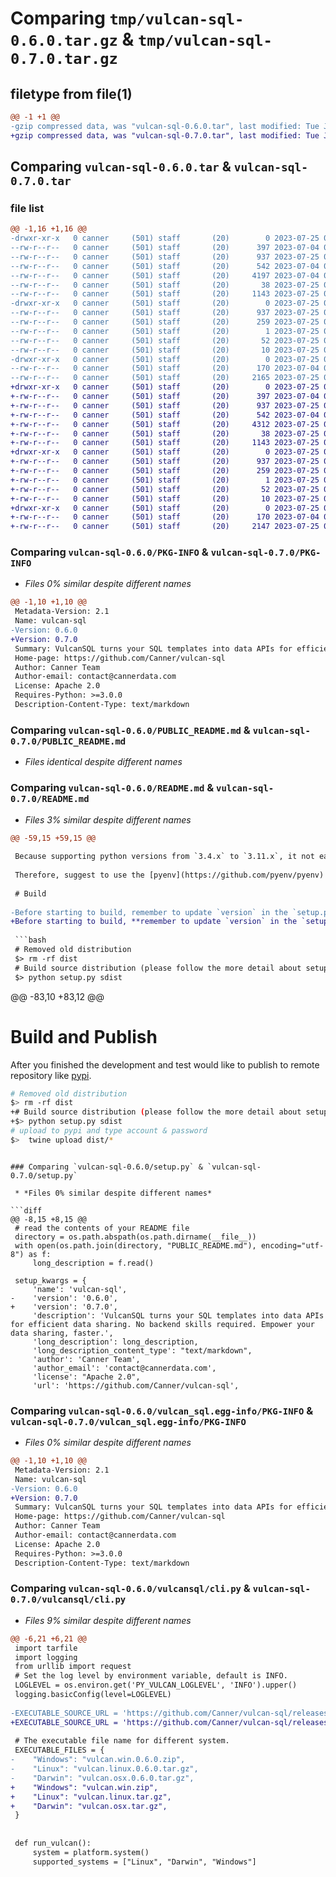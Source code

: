 # Comparing `tmp/vulcan-sql-0.6.0.tar.gz` & `tmp/vulcan-sql-0.7.0.tar.gz`

## filetype from file(1)

```diff
@@ -1 +1 @@
-gzip compressed data, was "vulcan-sql-0.6.0.tar", last modified: Tue Jul 25 07:40:05 2023, max compression
+gzip compressed data, was "vulcan-sql-0.7.0.tar", last modified: Tue Jul 25 08:01:44 2023, max compression
```

## Comparing `vulcan-sql-0.6.0.tar` & `vulcan-sql-0.7.0.tar`

### file list

```diff
@@ -1,16 +1,16 @@
-drwxr-xr-x   0 canner     (501) staff       (20)        0 2023-07-25 07:40:05.606351 vulcan-sql-0.6.0/
--rw-r--r--   0 canner     (501) staff       (20)      397 2023-07-04 06:26:29.000000 vulcan-sql-0.6.0/MANIFEST.in
--rw-r--r--   0 canner     (501) staff       (20)      937 2023-07-25 07:40:05.605981 vulcan-sql-0.6.0/PKG-INFO
--rw-r--r--   0 canner     (501) staff       (20)      542 2023-07-04 02:03:53.000000 vulcan-sql-0.6.0/PUBLIC_README.md
--rw-r--r--   0 canner     (501) staff       (20)     4197 2023-07-04 06:26:29.000000 vulcan-sql-0.6.0/README.md
--rw-r--r--   0 canner     (501) staff       (20)       38 2023-07-25 07:40:05.606460 vulcan-sql-0.6.0/setup.cfg
--rw-r--r--   0 canner     (501) staff       (20)     1143 2023-07-25 07:40:03.000000 vulcan-sql-0.6.0/setup.py
-drwxr-xr-x   0 canner     (501) staff       (20)        0 2023-07-25 07:40:05.604076 vulcan-sql-0.6.0/vulcan_sql.egg-info/
--rw-r--r--   0 canner     (501) staff       (20)      937 2023-07-25 07:40:05.000000 vulcan-sql-0.6.0/vulcan_sql.egg-info/PKG-INFO
--rw-r--r--   0 canner     (501) staff       (20)      259 2023-07-25 07:40:05.000000 vulcan-sql-0.6.0/vulcan_sql.egg-info/SOURCES.txt
--rw-r--r--   0 canner     (501) staff       (20)        1 2023-07-25 07:40:05.000000 vulcan-sql-0.6.0/vulcan_sql.egg-info/dependency_links.txt
--rw-r--r--   0 canner     (501) staff       (20)       52 2023-07-25 07:40:05.000000 vulcan-sql-0.6.0/vulcan_sql.egg-info/entry_points.txt
--rw-r--r--   0 canner     (501) staff       (20)       10 2023-07-25 07:40:05.000000 vulcan-sql-0.6.0/vulcan_sql.egg-info/top_level.txt
-drwxr-xr-x   0 canner     (501) staff       (20)        0 2023-07-25 07:40:05.605342 vulcan-sql-0.6.0/vulcansql/
--rw-r--r--   0 canner     (501) staff       (20)      170 2023-07-04 02:03:53.000000 vulcan-sql-0.6.0/vulcansql/__init__.py
--rw-r--r--   0 canner     (501) staff       (20)     2165 2023-07-25 07:37:13.000000 vulcan-sql-0.6.0/vulcansql/cli.py
+drwxr-xr-x   0 canner     (501) staff       (20)        0 2023-07-25 08:01:44.713948 vulcan-sql-0.7.0/
+-rw-r--r--   0 canner     (501) staff       (20)      397 2023-07-04 06:26:29.000000 vulcan-sql-0.7.0/MANIFEST.in
+-rw-r--r--   0 canner     (501) staff       (20)      937 2023-07-25 08:01:44.713514 vulcan-sql-0.7.0/PKG-INFO
+-rw-r--r--   0 canner     (501) staff       (20)      542 2023-07-04 02:03:53.000000 vulcan-sql-0.7.0/PUBLIC_README.md
+-rw-r--r--   0 canner     (501) staff       (20)     4312 2023-07-25 07:55:01.000000 vulcan-sql-0.7.0/README.md
+-rw-r--r--   0 canner     (501) staff       (20)       38 2023-07-25 08:01:44.714083 vulcan-sql-0.7.0/setup.cfg
+-rw-r--r--   0 canner     (501) staff       (20)     1143 2023-07-25 08:00:46.000000 vulcan-sql-0.7.0/setup.py
+drwxr-xr-x   0 canner     (501) staff       (20)        0 2023-07-25 08:01:44.710866 vulcan-sql-0.7.0/vulcan_sql.egg-info/
+-rw-r--r--   0 canner     (501) staff       (20)      937 2023-07-25 08:01:44.000000 vulcan-sql-0.7.0/vulcan_sql.egg-info/PKG-INFO
+-rw-r--r--   0 canner     (501) staff       (20)      259 2023-07-25 08:01:44.000000 vulcan-sql-0.7.0/vulcan_sql.egg-info/SOURCES.txt
+-rw-r--r--   0 canner     (501) staff       (20)        1 2023-07-25 08:01:44.000000 vulcan-sql-0.7.0/vulcan_sql.egg-info/dependency_links.txt
+-rw-r--r--   0 canner     (501) staff       (20)       52 2023-07-25 08:01:44.000000 vulcan-sql-0.7.0/vulcan_sql.egg-info/entry_points.txt
+-rw-r--r--   0 canner     (501) staff       (20)       10 2023-07-25 08:01:44.000000 vulcan-sql-0.7.0/vulcan_sql.egg-info/top_level.txt
+drwxr-xr-x   0 canner     (501) staff       (20)        0 2023-07-25 08:01:44.712454 vulcan-sql-0.7.0/vulcansql/
+-rw-r--r--   0 canner     (501) staff       (20)      170 2023-07-04 02:03:53.000000 vulcan-sql-0.7.0/vulcansql/__init__.py
+-rw-r--r--   0 canner     (501) staff       (20)     2147 2023-07-25 07:59:55.000000 vulcan-sql-0.7.0/vulcansql/cli.py
```

### Comparing `vulcan-sql-0.6.0/PKG-INFO` & `vulcan-sql-0.7.0/PKG-INFO`

 * *Files 0% similar despite different names*

```diff
@@ -1,10 +1,10 @@
 Metadata-Version: 2.1
 Name: vulcan-sql
-Version: 0.6.0
+Version: 0.7.0
 Summary: VulcanSQL turns your SQL templates into data APIs for efficient data sharing. No backend skills required. Empower your data sharing, faster.
 Home-page: https://github.com/Canner/vulcan-sql
 Author: Canner Team
 Author-email: contact@cannerdata.com
 License: Apache 2.0
 Requires-Python: >=3.0.0
 Description-Content-Type: text/markdown
```

### Comparing `vulcan-sql-0.6.0/PUBLIC_README.md` & `vulcan-sql-0.7.0/PUBLIC_README.md`

 * *Files identical despite different names*

### Comparing `vulcan-sql-0.6.0/README.md` & `vulcan-sql-0.7.0/README.md`

 * *Files 3% similar despite different names*

```diff
@@ -59,15 +59,15 @@
 
 Because supporting python versions from `3.4.x` to `3.11.x`, it not easy to manage multiple python versions and switch it to test `pip install vulcan-sql`.
 
 Therefore, suggest to use the [pyenv](https://github.com/pyenv/pyenv) to test your Python package by using `pip install` on your local environment, please make sure you have switch to the version we supported.
 
 # Build
 
-Before starting to build, remember to update `version` in the `setup.py` and `pyproject.toml`.
+Before starting to build, **remember to update `version` in the `setup.py` and `pyproject.toml`**.
 
 ```bash
 # Removed old distribution
 $> rm -rf dist
 # Build source distribution (please follow the more detail about setuptools document)
 $> python setup.py sdist
 ```
@@ -83,10 +83,12 @@
 # Build and Publish
 
 After you finished the development and test would like to publish to remote repository like [pypi](https://pypi.org/project/canner-python-client/).
 
 ```sh
 # Removed old distribution
 $> rm -rf dist
+# Build source distribution (please follow the more detail about setuptools document)
+$> python setup.py sdist
 # upload to pypi and type account & password
 $>  twine upload dist/*
 ```
```

### Comparing `vulcan-sql-0.6.0/setup.py` & `vulcan-sql-0.7.0/setup.py`

 * *Files 0% similar despite different names*

```diff
@@ -8,15 +8,15 @@
 # read the contents of your README file
 directory = os.path.abspath(os.path.dirname(__file__))
 with open(os.path.join(directory, "PUBLIC_README.md"), encoding="utf-8") as f:
     long_description = f.read()
 
 setup_kwargs = {
     'name': 'vulcan-sql',
-    'version': '0.6.0',
+    'version': '0.7.0',
     'description': 'VulcanSQL turns your SQL templates into data APIs for efficient data sharing. No backend skills required. Empower your data sharing, faster.',
     'long_description': long_description,
     'long_description_content_type': "text/markdown",
     'author': 'Canner Team',
     'author_email': 'contact@cannerdata.com',
     'license': "Apache 2.0",
     'url': 'https://github.com/Canner/vulcan-sql',
```

### Comparing `vulcan-sql-0.6.0/vulcan_sql.egg-info/PKG-INFO` & `vulcan-sql-0.7.0/vulcan_sql.egg-info/PKG-INFO`

 * *Files 0% similar despite different names*

```diff
@@ -1,10 +1,10 @@
 Metadata-Version: 2.1
 Name: vulcan-sql
-Version: 0.6.0
+Version: 0.7.0
 Summary: VulcanSQL turns your SQL templates into data APIs for efficient data sharing. No backend skills required. Empower your data sharing, faster.
 Home-page: https://github.com/Canner/vulcan-sql
 Author: Canner Team
 Author-email: contact@cannerdata.com
 License: Apache 2.0
 Requires-Python: >=3.0.0
 Description-Content-Type: text/markdown
```

### Comparing `vulcan-sql-0.6.0/vulcansql/cli.py` & `vulcan-sql-0.7.0/vulcansql/cli.py`

 * *Files 9% similar despite different names*

```diff
@@ -6,21 +6,21 @@
 import tarfile
 import logging
 from urllib import request 
 # Set the log level by environment variable, default is INFO.
 LOGLEVEL = os.environ.get('PY_VULCAN_LOGLEVEL', 'INFO').upper()
 logging.basicConfig(level=LOGLEVEL)
 
-EXECUTABLE_SOURCE_URL = 'https://github.com/Canner/vulcan-sql/releases/download/v0.6.0/'
+EXECUTABLE_SOURCE_URL = 'https://github.com/Canner/vulcan-sql/releases/latest/download/'
 
 # The executable file name for different system.
 EXECUTABLE_FILES = {
-    "Windows": "vulcan.win.0.6.0.zip",
-    "Linux": "vulcan.linux.0.6.0.tar.gz",
-    "Darwin": "vulcan.osx.0.6.0.tar.gz",
+    "Windows": "vulcan.win.zip",
+    "Linux": "vulcan.linux.tar.gz",
+    "Darwin": "vulcan.osx.tar.gz",
 }
 
 
 def run_vulcan():
     system = platform.system()
     supported_systems = ["Linux", "Darwin", "Windows"]
```

